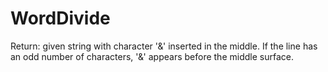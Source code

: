 # WordDivide
Return: given string with character '&amp;' inserted in the middle. If the line has an odd number of characters, '&amp;' appears before the middle surface.
